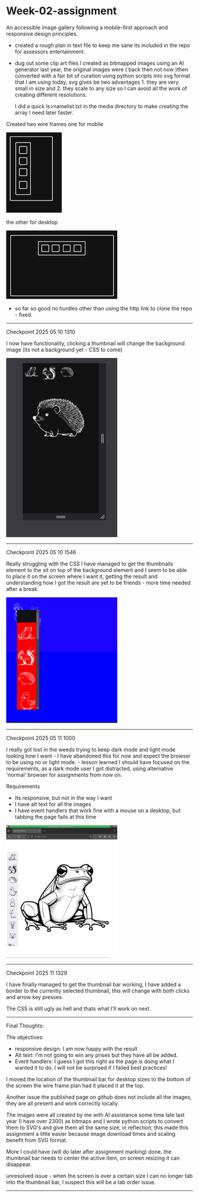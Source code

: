 # Week-02-assignment

An accessible image gallery following a mobile-first approach and responsive design principles.

- created a rough plan in text file to keep me sane its included in the repo for assessors entertainment.

- dug out some clip art files I created as bitmapped images using an AI generator last year, the original images were ( back then not now )then converted with a fair bit of curation using python scripts into svg format that I am using today, svg gives be two advantages 1. they are very small in size and 2. they scale to any size so I can avoid all the work of creating different resolutions.

  I did a quick ls>namelist.txt in the media directory to make creating the array I need later faster.

Created two wire frames one for mobile

<img src="./misc/mobile-wireframe.png" width="150px">

the other for desktop

<img src="./misc/Desktop-wireframe.png" width="300px">

- so far so good no hurdles other than using the http link to clone the repo - fixed.

---

Checkpoint 2025 05 10 1310

I now have functionality, clicking a thumbnail will change the background image (its not a background yet - CSS to come)

<img src="./misc/CheckPointImage1.png" width="300">

---

Checkpoint 2025 05 10 1546

Really struggling with the CSS I have managed to get the thumbnails element to the sit on top of the background element and I seem to be able to place it on the screen where I want it, getting the result and understanding how I got the result are yet to be friends - more time needed after a break.

<img src="./misc/checkpoint2.png" width="300px">

---

Checkpoint 2025 05 11 1000

I really got lost in the weeds trying to keep dark mode and light mode looking how I want - I have abandoned this for now and expect the browser to be using no or light mode. - lesson learned I should have focused on the requirements, as a dark mode user I got distracted, using alternative 'normal' browser for assignments from now on.

Requirements

- Its responsive, but not in the way I want
- I have alt text for all the images
- I have event handlers that work fine with a mouse on a desktop, but tabbing the page fails at this time

<img src="./misc/CheckPoint3.png" width="300px">

---

Checkpoint 2025 11 1329

I have finally managed to get the thumbnail bar working, I have added a border to the currently selected thumbnail, this will change with both clicks and arrow key presses.

The CSS is still ugly as hell and thats what I'll work on next.

---

Final Thoughts:

The objectives:

- responsive design: I am now happy with the result
- Alt text: I'm not going to win any prises but they have all be added.
- Event handlers: I guess I got this right as the page is doing what I wanted it to do. I will not be surprised if I failed best practices!

I moved the location of the thumbnail bar for desktop sizes to the bottom of the screen the wire frame plan had it placed it at the top.

Another issue the published page on github does not include all the images, they are all present and work correctly locally.

The images were all created by me with AI assistance some time late last year (I have over 2300) as bitmaps and I wrote python scripts to convert them to SVG's and give them all the same size, in reflection, this made this assignment a little easier because image download times and scaling benefit from SVG format.

More I could have (will do later after assignment marking) done, the thumbnail bar needs to center the active item, on screen resizing it can disappear.

unresolved issue - when the screen is over a certain size I can no longer tab into the thumbnail bar, I suspect this will be a tab order issue.

---
